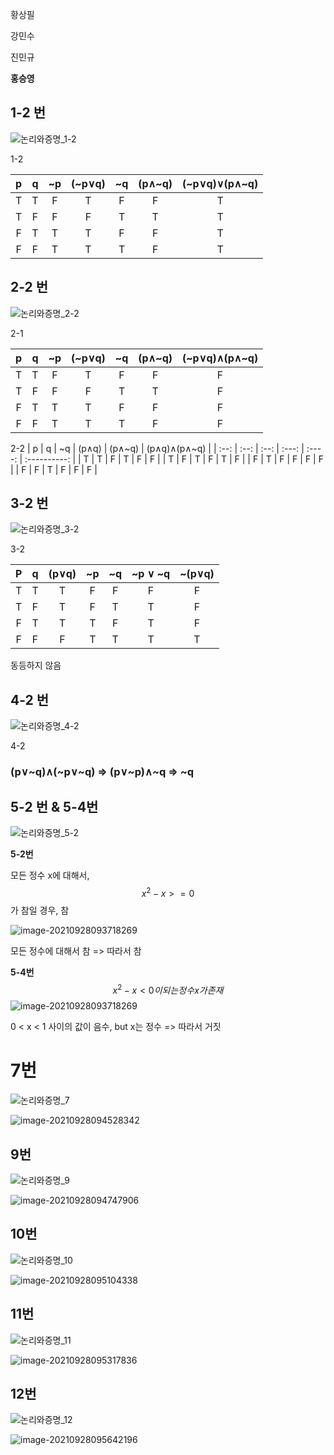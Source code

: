 황상필

강민수

진민규

**홍승영**

## 1-2 번

![논리와증명_1-2](photo/논리와증명_1-2.PNG)                              

1-2

|  p   |  q   |  ~p  | (~p∨q) |  ~q  | (p∧~q) | (~p∨q)∨(p∧~q) |
| :--: | :--: | :--: | :----: | :--: | :----: | :-----------: |
|  T   |  T   |  F   |   T    |  F   |   F    |       T       |
|  T   |  F   |  F   |   F    |  T   |   T    |       T       |
|  F   |  T   |  T   |   T    |  F   |   F    |       T       |
|  F   |  F   |  T   |   T    |  T   |   F    |       T       |




## 2-2 번  

![논리와증명_2-2](photo/논리와증명_2-2-1617712772044.PNG)

2-1

|  p   |  q   |  ~p  | (~p∨q) |  ~q  | (p∧~q) | (~p∨q)∧(p∧~q) |
| :--: | :--: | :--: | :----: | :--: | :----: | :-----------: |
|  T   |  T   |  F   |   T    |  F   |   F    |       F       |
|  T   |  F   |  F   |   F    |  T   |   T    |       F       |
|  F   |  T   |  T   |   T    |  F   |   F    |       F       |
|  F   |  F   |  T   |   T    |  T   |   F    |       F       |

2-2
|  p   |  q   |  ~q  | (p∧q) | (p∧~q) | (p∧q)∧(p∧~q) |
| :--: | :--: | :--: | :---: | :----: | :----------: |
|  T   |  T   |  F   |   T   |   F    |      F       |
|  T   |  F   |  T   |   F   |   T    |      F       |
|  F   |  T   |  F   |   F   |   F    |      F       |
|  F   |  F   |  T   |   F   |   F    |      F       |




## 3-2 번

![논리와증명_3-2](photo/논리와증명_3-2.PNG)

3-2

|  P   |  q   | (p∨q) |  ~p  |  ~q  | ~p ∨ ~q | ~(p∨q) |
| :--: | :--: | :---: | :--: | :--: | :-----: | :----: |
|  T   |  T   |   T   |  F   |  F   |    F    |   F    |
|  T   |  F   |   T   |  F   |  T   |    T    |   F    |
|  F   |  T   |   T   |  T   |  F   |    T    |   F    |
|  F   |  F   |   F   |  T   |  T   |    T    |   T    |

동등하지 않음




## 4-2 번

![논리와증명_4-2](photo/논리와증명_4-2.PNG)

4-2

### (p∨~q)∧(~p∨~q) => (p∨~p)∧~q => ~q



## 5-2 번 & 5-4번

![논리와증명_5-2](photo/논리와증명_5-2.PNG)

**5-2번**

모든 정수 x에 대해서, 
$$
x^2 - x >= 0
$$
가 참일 경우, 참

![image-20210928093718269](photo/image-20210928093718269.png)

모든 정수에 대해서 참 => 따라서 참



**5-4번**
$$
x^2 - x < 0 이 되는 정수 x가 존재
$$
![image-20210928093718269](photo/image-20210928093718269.png)

0 < x < 1 사이의 값이 음수, but x는 정수 => 따라서 거짓



# 7번

![논리와증명_7](photo/논리와증명_7.PNG)



![image-20210928094528342](photo/image-20210928094528342.png)




## 9번

![논리와증명_9](photo/논리와증명_9.PNG)

![image-20210928094747906](photo/image-20210928094747906.png)



## 10번

![논리와증명_10](photo/논리와증명_10.PNG)

![image-20210928095104338](photo/image-20210928095104338.png)



## 11번

![논리와증명_11](photo/논리와증명_11.PNG)



![image-20210928095317836](photo/image-20210928095317836.png)



## 12번

![논리와증명_12](photo/논리와증명_12.PNG)

![image-20210928095642196](photo/image-20210928095642196.png)